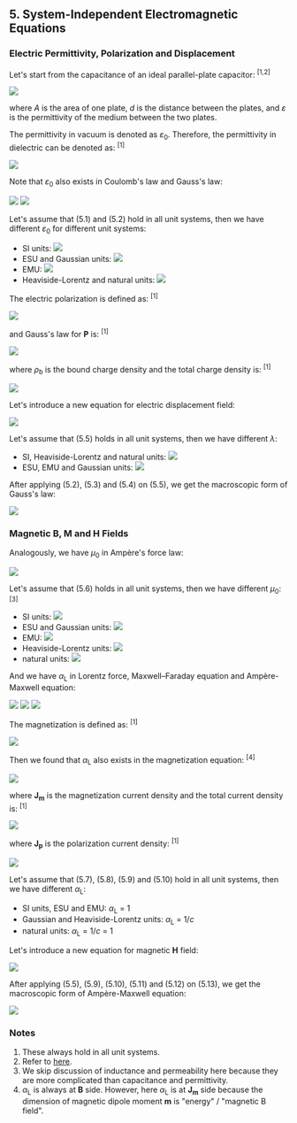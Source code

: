 ## 5. System-Independent Electromagnetic Equations

### Electric Permittivity, Polarization and Displacement

Let's start from the capacitance of an ideal parallel-plate capacitor: <sup>[1,2]</sup>

<img src="https://latex.codecogs.com/gif.latex?C=\frac{{\varepsilon}A}d">

where *A* is the area of one plate, *d* is the distance between the plates, and *ε* is the permittivity of the medium between the two plates.

The permittivity in vacuum is denoted as *ε*<sub>0</sub>. Therefore, the permittivity in dielectric can be denoted as: <sup>[1]</sup>

<img src="https://latex.codecogs.com/gif.latex?\varepsilon=\varepsilon_0\varepsilon_r">

Note that *ε*<sub>0</sub> also exists in Coulomb's law and Gauss's law:

<img src="https://latex.codecogs.com/gif.latex?F=\frac{q_1q_2}{4\pi\varepsilon_0r^2}\quad(5.1)">

<img src="https://latex.codecogs.com/gif.latex?\nabla\cdot\mathbf{E}=\frac\rho{\varepsilon_0}\quad(5.2)">

Let's assume that (5.1) and (5.2) hold in all unit systems, then we have different *ε*<sub>0</sub> for different unit systems:

- SI units: <img src="https://latex.codecogs.com/gif.latex?\varepsilon_0=8.8541878128(13){\times}10^{-12}\text{F/m}">
- ESU and Gaussian units: <img src="https://latex.codecogs.com/gif.latex?\varepsilon_0=1/4\pi">
- EMU: <img src="https://latex.codecogs.com/gif.latex?\varepsilon_0=c^2/4\pi">
- Heaviside-Lorentz and natural units: <img src="https://latex.codecogs.com/gif.latex?\varepsilon_0=1">

The electric polarization is defined as: <sup>[1]</sup>

<img src="https://latex.codecogs.com/gif.latex?\mathbf{P}=\frac{\text{d}\mathbf{p}}{\text{d}V}">

and Gauss's law for **P** is: <sup>[1]</sup>

<img src="https://latex.codecogs.com/gif.latex?\nabla\cdot\mathbf{P}=-\rho_b\quad(5.3)">

where *ρ*<sub>b</sub> is the bound charge density and the total charge density is: <sup>[1]</sup>

<img src="https://latex.codecogs.com/gif.latex?\rho=\rho_f+\rho_b\quad(5.4)">

Let's introduce a new equation for electric displacement field:

<img src="https://latex.codecogs.com/gif.latex?\mathbf{D}=\lambda(\varepsilon_0\mathbf{E}+\mathbf{P})\quad(5.5)">

Let's assume that (5.5) holds in all unit systems, then we have different *λ*:

- SI, Heaviside-Lorentz and natural units: <img src="https://latex.codecogs.com/gif.latex?\lambda=1">
- ESU, EMU and Gaussian units: <img src="https://latex.codecogs.com/gif.latex?\lambda=4\pi">

After applying (5.2), (5.3) and (5.4) on (5.5), we get the macroscopic form of Gauss's law:

<img src="https://latex.codecogs.com/gif.latex?\nabla\cdot\mathbf{D}=\lambda\rho_f">

### Magnetic B, M and H Fields

Analogously, we have *µ*<sub>0</sub> in Ampère's force law:

<img src="https://latex.codecogs.com/gif.latex?F=\frac{\mu_0I_1I_2l}{2{\pi}r}\quad(5.6)">

Let's assume that (5.6) holds in all unit systems, then we have different *µ*<sub>0</sub>: <sup>[3]</sup>

- SI units: <img src="https://latex.codecogs.com/gif.latex?\mu_0=1.25663706212(19){\times}10^{-6}\;\text{N/A}^2">
- ESU and Gaussian units: <img src="https://latex.codecogs.com/gif.latex?\mu_0=4\pi/c^2">
- EMU: <img src="https://latex.codecogs.com/gif.latex?\mu_0=4\pi">
- Heaviside-Lorentz units: <img src="https://latex.codecogs.com/gif.latex?\mu_0=1/c^2">
- natural units: <img src="https://latex.codecogs.com/gif.latex?\mu_0=1/c^2=1">

And we have *α*<sub>L</sub> in Lorentz force, Maxwell–Faraday equation and Ampère-Maxwell equation:

<img src="https://latex.codecogs.com/gif.latex?\mathbf{F}=q(\mathbf{E}+\alpha_L\mathbf{v}\times\mathbf{B})\quad(5.7)">

<img src="https://latex.codecogs.com/gif.latex?\nabla\times\mathbf{E}=-\alpha_L\frac{\partial\mathbf{B}}{\partial{t}}\quad(5.8)">

<img src="https://latex.codecogs.com/gif.latex?\nabla\times\mathbf{B}=\frac{\mu_0}{\alpha_L}\left(\mathbf{J}+\varepsilon_0\frac{\partial\mathbf{E}}{\partial{t}}\right)\quad(5.9)">

The magnetization is defined as: <sup>[1]</sup>

<img src="https://latex.codecogs.com/gif.latex?\mathbf{M}=\frac{\text{d}\mathbf{m}}{\text{d}V}">

Then we found that *α*<sub>L</sub> also exists in the magnetization equation: <sup>[4]</sup>

<img src="https://latex.codecogs.com/gif.latex?\mathbf{J_m}=\frac{1}{\alpha_L}\nabla\times\mathbf{M}\quad(5.10)">

where **J**<sub>**m**</sub> is the magnetization current density and the total current density is: <sup>[1]</sup>

<img src="https://latex.codecogs.com/gif.latex?\mathbf{J}=\mathbf{J_f}+\mathbf{J_m}+\mathbf{J_p}\quad(5.11)">

where **J**<sub>**p**</sub> is the polarization current density: <sup>[1]</sup>

<img src="https://latex.codecogs.com/gif.latex?\mathbf{J_p}=\frac{\partial\mathbf{P}}{\partial{t}}\quad(5.12)">

Let's assume that (5.7), (5.8), (5.9) and (5.10) hold in all unit systems, then we have different *α*<sub>L</sub>:

- SI units, ESU and EMU: *α*<sub>L</sub> = 1
- Gaussian and Heaviside-Lorentz units: *α*<sub>L</sub> = 1/*c*
- natural units: *α*<sub>L</sub> = 1/*c* = 1

Let's introduce a new equation for magnetic **H** field:

<img src="https://latex.codecogs.com/gif.latex?\mathbf{H}=\lambda\left(\frac{\alpha_L^2\mathbf{B}}{\mu_0}-\mathbf{M}\right)\quad(5.13)">

After applying (5.5), (5.9), (5.10), (5.11) and (5.12) on (5.13), we get the macroscopic form of Ampère-Maxwell equation:

<img src="https://latex.codecogs.com/gif.latex?\nabla\times\mathbf{H}=\alpha_L\left(\lambda\mathbf{J_f}+\frac{\partial\mathbf{D}}{\partial{t}}\right)">

### Notes

1. These always hold in all unit systems.
2. Refer to [here](https://en.wikipedia.org/wiki/Permittivity#Determining_capacitance).
3. We skip discussion of inductance and permeability here because they are more complicated than capacitance and permittivity.
4. *α*<sub>L</sub> is always at **B** side. However, here *α*<sub>L</sub> is at **J**<sub>**m**</sub> side because the dimension of magnetic dipole moment **m** is "energy" / "magnetic B field".